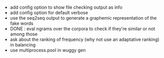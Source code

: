 
- add config option to show file checking output as info
- add config option for default verbose
- use the seq2seq output to generate a graphemic representation of the fake words
- DONE : eval ngrams over the corpora to check if they're similar or not among those
- ask about the ranking of frequency (why not use an adaptative ranking) in balancing
- use multiprocess.pool in wuggy gen